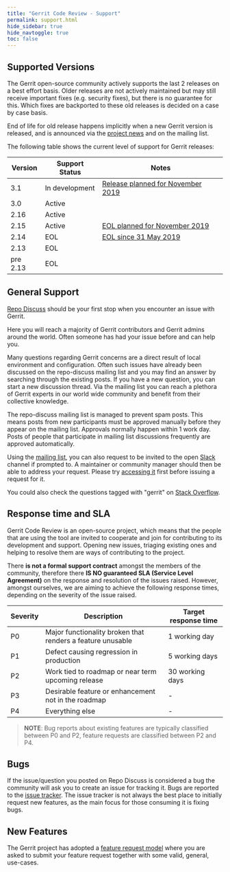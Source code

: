 ```yaml
---
title: "Gerrit Code Review - Support"
permalink: support.html
hide_sidebar: true
hide_navtoggle: true
toc: false
---
```


## Supported Versions

The Gerrit open-source community actively supports the last 2 releases
on a best effort basis. Older releases are not actively maintained but
may still receive important fixes (e.g. security fixes), but there is
no guarantee for this. Which fixes are backported to these old
releases is decided on a case by case basis.

End of life for old release happens implicitly when a new Gerrit version is
released, and is announced via the [project news](https://www.gerritcodereview.com/news.html)
and on the mailing list.

The following table shows the current level of support for Gerrit releases:

| Version  | Support Status | Notes |
|----------|----------------|-------|
| 3.1      | In development | [Release planned for November 2019](https://www.gerritcodereview.com/2019-09-09-gerrit-3.1-release-and-2.15-planned-eol.html) |
| 3.0      | Active         |       |
| 2.16     | Active         |       |
| 2.15     | Active         | [EOL planned for November 2019](https://www.gerritcodereview.com/2019-09-09-gerrit-3.1-release-and-2.15-planned-eol.html) |
| 2.14     | EOL            | [EOL since 31 May 2019](https://www.gerritcodereview.com/2019-05-31-gerrit-end-of-life-update.html) |
| 2.13     | EOL            |       |
| pre 2.13 | EOL            |       |

## General Support

[Repo Discuss][repo-discuss] should be your first stop when you
encounter an issue with Gerrit.

Here you will reach a majority of Gerrit contributors and Gerrit
admins around the world. Often someone has had your issue before
and can help you.

Many questions regarding Gerrit concerns are a direct result of
local environment and configuration. Often such issues have already
been discussed on the repo-discuss mailing list and you may find an
answer by searching through the existing posts. If you have a new
question, you can start a new discussion thread. Via the mailing
list you can reach a plethora of Gerrit experts in our world wide
community and benefit from their collective knowledge.

The repo-discuss mailing list is managed to prevent spam posts. This
means posts from new participants must be approved manually before they
appear on the mailing list. Approvals normally happen within 1 work
day. Posts of people that participate in mailing list discussions
frequently are approved automatically.

Using the [mailing list][repo-discuss], you can also request to be
invited to the open [Slack][slack-workspace] channel if prompted to. A
maintainer or community manager should then be able to address your
request. Please try [accessing it][slack-workspace] first before issuing
a request for it.

You could also check the questions tagged with "gerrit" on
[Stack Overflow][stack-overflow].

## Response time and SLA

Gerrit Code Review is an open-source project, which means that the people
that are using the tool are invited to cooperate and join for contributing
to its development and support.
Opening new issues, triaging existing ones and helping to resolve them are
ways of contributing to the project.

There **is not a formal support contract** amongst the members of the
community, therefore there **IS NO guaranteed SLA (Service Level Agreement)**
on the response and resolution of the issues raised.
However, amongst ourselves, we are aiming to achieve the following response times,
depending on the severity of the issue raised.

| Severity | Description                                                 | Target response time
|----------|-------------------------------------------------------------|---------------------
| P0       | Major functionality broken that renders a feature unusable  | 1 working day
| P1       | Defect causing regression in production                     | 5 working days
| P2       | Work tied to roadmap or near term upcoming release          | 30 working days
| P3       | Desirable feature or enhancement not in the roadmap         | -
| P4       | Everything else                                             | -

> **NOTE**: Bug reports about existing features are typically classified between P0 and P2,
> feature requests are classified between P2 and P4.

## Bugs

If the issue/question you posted on Repo Discuss is considered a bug
the community will ask you to create an issue for tracking it.
Bugs are reported to the [issue tracker][issue-tracking].
The issue tracker is not always the best place to initially request
new features, as the main focus for those consuming it is fixing
bugs.

## New Features

The Gerrit project has adopted a
[feature request model][feature-request] where you are asked to
submit your feature request together with some valid, general,
use-cases.

[feature-request]: https://gerrit-review.googlesource.com/Documentation/dev-design-docs.html#propose
[issue-tracking]: /issues.html
[repo-discuss]: https://groups.google.com/forum/#!forum/repo-discuss
[slack-workspace]: https://gerritcodereview.slack.com
[stack-overflow]: https://stackoverflow.com/questions/tagged/gerrit
